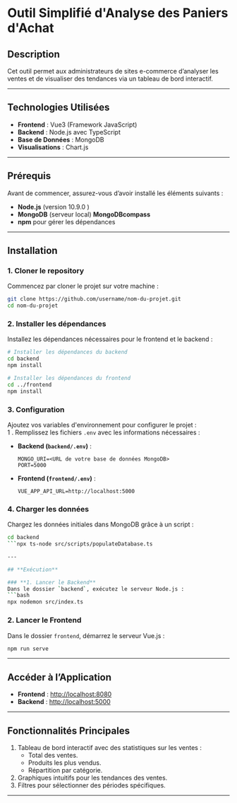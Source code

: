 
# **Outil Simplifié d'Analyse des Paniers d'Achat**

## **Description**
Cet outil permet aux administrateurs de sites e-commerce d’analyser les ventes et de visualiser des tendances via un tableau de bord interactif.

---

## **Technologies Utilisées**
- **Frontend** : Vue3 (Framework JavaScript)
- **Backend** : Node.js avec TypeScript
- **Base de Données** : MongoDB
- **Visualisations** : Chart.js  

---

## **Prérequis**
Avant de commencer, assurez-vous d’avoir installé les éléments suivants :
- **Node.js** (version 10.9.0 )  
- **MongoDB** (serveur local) **MongoDBcompass**
- **npm** pour gérer les dépendances  

---

## **Installation**

### **1. Cloner le repository**
Commencez par cloner le projet sur votre machine :  
```bash
git clone https://github.com/username/nom-du-projet.git
cd nom-du-projet
```

### **2. Installer les dépendances**
Installez les dépendances nécessaires pour le frontend et le backend :  
```bash
# Installer les dépendances du backend
cd backend
npm install

# Installer les dépendances du frontend
cd ../frontend
npm install
```

### **3. Configuration**
Ajoutez vos variables d'environnement pour configurer le projet :  
1  . Remplissez les fichiers `.env` avec les informations nécessaires :
   - **Backend (`backend/.env`)** :
     ```
     MONGO_URI=<URL de votre base de données MongoDB>
     PORT=5000
     ```
   - **Frontend (`frontend/.env`)** :
     ```
     VUE_APP_API_URL=http://localhost:5000
     ```

### **4. Charger les données**
Chargez les données initiales dans MongoDB grâce à un script :  
```bash
cd backend
```npx ts-node src/scripts/populateDatabase.ts

---

## **Exécution**

### **1. Lancer le Backend**
Dans le dossier `backend`, exécutez le serveur Node.js :  
```bash
npx nodemon src/index.ts
```

### **2. Lancer le Frontend**
Dans le dossier `frontend`, démarrez le serveur Vue.js :  
```bash
npm run serve
```

---

## **Accéder à l’Application**
- **Frontend** : [http://localhost:8080](http://localhost:8080)  
- **Backend** : [http://localhost:5000](http://localhost:5000)  

---

## **Fonctionnalités Principales**
1. Tableau de bord interactif avec des statistiques sur les ventes :
   - Total des ventes.
   - Produits les plus vendus.
   - Répartition par catégorie.  
2. Graphiques intuitifs pour les tendances des ventes.  
3. Filtres pour sélectionner des périodes spécifiques.  

---


